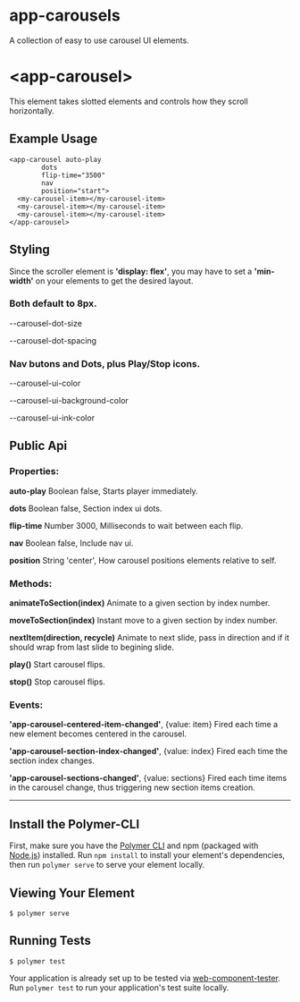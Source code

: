 # app-carousels
A collection of easy to use carousel UI elements.


# \<app-carousel\>

This element takes slotted elements and controls how they scroll horizontally.

## Example Usage

```
<app-carousel auto-play 
        dots
        flip-time="3500"
        nav 
        position="start">
  <my-carousel-item></my-carousel-item>
  <my-carousel-item></my-carousel-item>
  <my-carousel-item></my-carousel-item>
</app-carousel>
```

## Styling


Since the scroller element is **'display: flex'**, 
you may have to set a **'min-width'**
on your elements to get the desired layout.


### Both default to 8px.


--carousel-dot-size

--carousel-dot-spacing



### Nav butons and Dots, plus Play/Stop icons.

--carousel-ui-color

--carousel-ui-background-color

--carousel-ui-ink-color


## Public Api

### Properties:

**auto-play**
 Boolean false,   Starts player immediately.

**dots**
 Boolean false,   Section index ui dots.
 
**flip-time**
 Number  3000,    Milliseconds to wait between each flip.

**nav**
 Boolean false,   Include nav ui.

**position**
 String 'center', How carousel positions elements relative to self.



### Methods:
    
 **animateToSection(index)**
  Animate to a given section by index number.
 
 **moveToSection(index)**
  Instant move to a given section by index number.
 
 **nextItem(direction, recycle)**
  Animate to next slide, pass in direction and if it should wrap from last slide to begining slide.
 
 **play()**
  Start carousel flips.
 
 **stop()**
  Stop carousel flips.



### Events:

 **'app-carousel-centered-item-changed'**, {value: item}
  Fired each time a new element becomes centered in the carousel.
  
 **'app-carousel-section-index-changed'**, {value: index}
  Fired each time the section index changes.
  
 **'app-carousel-sections-changed'**,      {value: sections}
  Fired each time items in the carousel change, thus triggering new section items creation.

---

## Install the Polymer-CLI

First, make sure you have the [Polymer CLI](https://www.npmjs.com/package/polymer-cli) and npm (packaged with [Node.js](https://nodejs.org)) installed. Run `npm install` to install your element's dependencies, then run `polymer serve` to serve your element locally.

## Viewing Your Element

```
$ polymer serve
```

## Running Tests

```
$ polymer test
```

Your application is already set up to be tested via [web-component-tester](https://github.com/Polymer/web-component-tester). Run `polymer test` to run your application's test suite locally.
